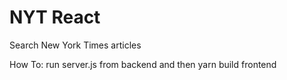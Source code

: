 # NYT React

Search New York Times articles

How To: run server.js from backend and then yarn build frontend